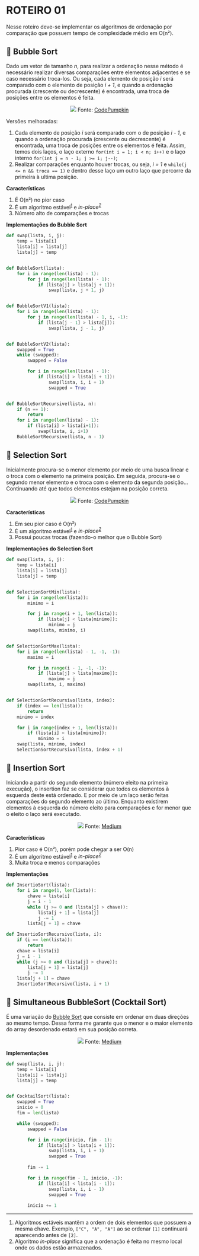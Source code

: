 # ROTEIRO 01

Nesse roteiro deve-se implementar os algoritmos de ordenação por comparação que possuem tempo de complexidade médio em O(n²).

## 🔎 Bubble Sort

Dado um vetor de tamanho _n_, para realizar a ordenação nesse método é necessário realizar diversas comparações entre elementos adjacentes e se caso necessário troca-los. Ou seja, cada elemento de posição _i_ será comparado com o elemento de posição _i + 1_, e quando a ordenação procurada (crescente ou decrescente) é encontrada, uma troca de posições entre os elementos é feita.  


<p align="center">
    <img src="https://codepumpkin.com/wp-content/uploads/2017/10/bubble.gif"/>
    Fonte: <a href="https://codepumpkin.com/bubble-sort/">CodePumpkin</a>
</p>

Versões melhoradas:
1. Cada elemento de posição _i_ será comparado com o de posição _i - 1_, e quando a ordenação procurada (crescente ou decrescente) é encontrada, uma troca de posições entre os elementos é feita. Assim, temos dois laços, o laço externo `for(int i = 1; i < n; i++)` e o laço interno `for(int j = n - 1; j >= i; j--)`;
2. Realizar comparações enquanto houver trocas, ou seja, _i = 1_ e `while(j <= n && troca == 1)` e dentro desse laço um outro laço que percorre da primeira à ultima posição.

**Características**
1. É O(n²) no pior caso
2. É um algoritmo estável<sup>[1](#footnote-1)</sup> e _in-place<sup>[2](#footnote-2)</sup>_
3. Número alto de comparações e trocas


**Implementações do Bubble Sort**

```python
def swap(lista, i, j):
    temp = lista[i]
    lista[i] = lista[j]
    lista[j] = temp


def BubbleSort(lista):
    for i in range(len(lista) - 1):
        for j in range(len(lista) - 1):
            if (lista[j] > lista[j + 1]):
                swap(lista, j + 1, j)


def BubbleSortV1(lista):
    for i in range(len(lista) - 1):
        for j in range(len(lista) - 1, i, -1):
            if (lista[j - 1] > lista[j]):
                swap(lista, j - 1, j)


def BubbleSortV2(lista):
    swapped = True
    while (swapped):
        swapped = False

        for i in range(len(lista) - 1):
            if (lista[i] > lista[i + 1]):
                swap(lista, i, i + 1)
                swapped = True


def BubbleSortRecursive(lista, n):
    if (n == 1):
        return
    for i in range(len(lista) - 1):
        if (lista[i] > lista[i+1]):
            swap(lista, i, i+1)
    BubbleSortRecursive(lista, n - 1)
```

## 🔎 Selection Sort

Inicialmente procura-se o menor elemento por meio de uma busca linear e o troca com o elemento na primeira posição. Em seguida, procura-se o segundo menor elemento e o troca com o elemento da segunda posição... Continuando até que todos elementos estejam na posição correta.


<p align="center">
    <img src="https://codepumpkin.com/wp-content/uploads/2017/10/selectionSort.gif"/>
    Fonte: <a href="https://codepumpkin.com/selection-sort-algorithms/">CodePumpkin</a>
</p>

**Características**
1. Em seu pior caso é O(n²)
2. É um algoritmo estável<sup>[1](#footnote-1)</sup> e _in-place<sup>[2](#footnote-2)</sup>_
3. Possui poucas trocas (fazendo-o melhor que o Bubble Sort)

**Implementações do Selection Sort**

```python
def swap(lista, i, j):
    temp = lista[i]
    lista[i] = lista[j]
    lista[j] = temp


def SelectionSortMin(lista):
    for i in range(len(lista)):
        minimo = i

        for j in range(i + 1, len(lista)):
            if (lista[j] < lista[minimo]):
                minimo = j
        swap(lista, minimo, i)


def SelectionSortMax(lista):
    for i in range(len(lista) - 1, -1, -1):
        maximo = i

        for j in range(i - 1, -1, -1):
            if (lista[j] > lista[maximo]):
                maximo = j
        swap(lista, i, maximo)


def SelectionSortRecursivo(lista, index):
    if (index == len(lista)):
        return
    minimo = index

    for i in range(index + 1, len(lista)):
        if (lista[i] < lista[minimo]):
            minimo = i
    swap(lista, minimo, index)
    SelectionSortRecursivo(lista, index + 1)
```

## 🔎 Insertion Sort

Iniciando a partir do segundo elemento (número eleito na primeira execução), o insertion faz se considerar que todos os elementos à esquerda deste está ordenado. E por meio de um laço serão feitas comparações do segundo elemento ao último. Enquanto existirem elementos à esquerda do número eleito para comparações e for menor que o eleito o laço será executado.

<p align="center">
    <img src="https://cdn-images-1.medium.com/max/1600/1*krA0OFxEDgi8hVHJffCi4w.gif"/>
        Fonte: <a href="https://medium.com/@george.seif94/this-is-the-fastest-sorting-algorithm-ever-b5cee86b559c">Medium</a>
</p>

**Características**
1. Pior caso é O(n²), porém pode chegar a ser O(n)
2. É um algoritmo estável<sup>[1](#footnote-1)</sup> e _in-place<sup>[2](#footnote-2)</sup>_
3. Muita troca e menos comparações

**Implementações**

```python
def InsertioSort(lista):
    for i in range(1, len(lista)):
        chave = lista[i]
        j = i - 1
        while (j >= 0 and (lista[j] > chave)):
            lista[j + 1] = lista[j]
            j -= 1
        lista[j + 1] = chave

def InsertioSortRecursivo(lista, i):
    if (i == len(lista)):
        return
    chave = lista[i]
    j = i - 1
    while (j >= 0 and (lista[j] > chave)):
        lista[j + 1] = lista[j]
        j -= 1
    lista[j + 1] = chave
    InsertioSortRecursivo(lista, i + 1)
```

## 🔎 Simultaneous BubbleSort (Cocktail Sort)

É uma variação do [Bubble Sort](/R01_SimpleSorting#-bubble-sort) que consiste em ordenar em duas direções ao mesmo tempo. Dessa forma me garante que o menor e o maior elemento do array desordenado estará em sua posição correta.

<p align="center">
    <img src="https://upload.wikimedia.org/wikipedia/commons/e/ef/Sorting_shaker_sort_anim.gif"/>
    Fonte: <a href="https://en.wikipedia.org/wiki/Cocktail_shaker_sort#/media/File:Sorting_shaker_sort_anim.gif">Medium</a>
</p>

**Implementações**

```python
def swap(lista, i, j):
    temp = lista[i]
    lista[i] = lista[j]
    lista[j] = temp


def CocktailSort(lista):
    swapped = True
    inicio = 0
    fim = len(lista)

    while (swapped):
        swapped = False

        for i in range(inicio, fim - 1):
            if (lista[i] > lista[i + 1]):
                swap(lista, i, i + 1)
                swapped = True
        
        fim -= 1

        for i in range(fim - 1, inicio, -1):
            if (lista[i] < lista[i - 1]):
                swap(lista, i, i - 1)
                swapped = True
        
        inicio += 1
```
____________________________________________________
1. <a name="footnote-1"></a> Algoritmos estáveis mantêm a ordem de dois elementos que possuem a mesma chave. Exemplo, `["C", "A", "A"]` ao se ordenar `[1]` continuará aparecendo antes de `[2]`.
2. <a name="footnote-2"></a> Algoritmo _in-place_ significa que a ordenação é feita no mesmo local onde os dados estão armazenados.